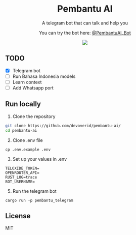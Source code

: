 <h1 align="center">Pembantu AI</h1>
<p align="center">A telegram bot that can talk and help you</p>

<p align="center">
You can try the bot here: <a href="https://t.me/PembantuAI_Bot">@PembantuAI_Bot</a>
</p>


<p align="center">
  <img align="center" src="https://github.com/devoverid/pembantu-ai/assets/45036724/f6a0e236-f816-4402-91de-7ab467d43573">
</p>


## TODO

- [x] Telegram bot
- [ ] Run Bahasa Indonesia models
- [ ] Learn context
- [ ] Add Whatsapp port

## Run locally

1. Clone the repository
```sh
git clone https://github.com/devoverid/pembantu-ai/
cd pembantu-ai
```
2. Clone .env file
```
cp .env.example .env
```
3. Set up your values in .env 
```
TELOXIDE_TOKEN=
OPENROUTER_API=
RUST_LOG=trace
BOT_USERNAME=
```
5. Run the telegram bot
```
cargo run -p pembantu_telegram
```

## License 
MIT

